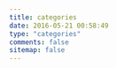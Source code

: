 ```yaml
---
title: categories
date: 2016-05-21 00:58:49
type: "categories"
comments: false
sitemap: false
---
```

